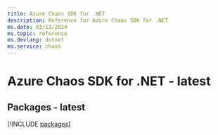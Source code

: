 ```yaml
---
title: Azure Chaos SDK for .NET
description: Reference for Azure Chaos SDK for .NET
ms.date: 03/13/2024
ms.topic: reference
ms.devlang: dotnet
ms.service: chaos
---
```

# Azure Chaos SDK for .NET - latest
## Packages - latest
[!INCLUDE [packages](chaos-index.md)]
